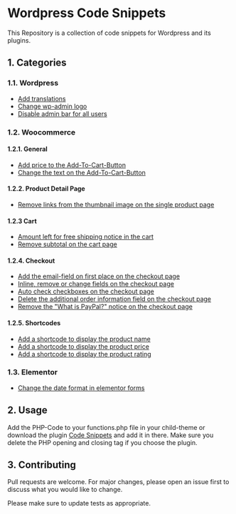 # Wordpress Code Snippets

This Repository is a collection of code snippets for Wordpress and its plugins.

## 1. Categories

### 1.1. Wordpress

- [Add translations](/wordpress/php/wp-translations.php)
- [Change wp-admin logo](/wordpress/php/wp-change-wp-admin-logo.php)
- [Disable admin bar for all users](/wordpress/php/wp-disable-admin-bar-for-all-users.php)

### 1.2. Woocommerce

#### 1.2.1. General

- [Add price to the Add-To-Cart-Button](/woocommerce/php/wc-add-price-to-add-to-cart-button.php)
- [Change the text on the Add-To-Cart-Button](/woocommerce/php/wc-change-add-to-cart-text-on-button.php)

#### 1.2.2. Product Detail Page

- [Remove links from the thumbnail image on the single product page](/woocommerce/php/wc-remove-links-from-single-product-image-thumbnails.php)

#### 1.2.3 Cart

- [Amount left for free shipping notice in the cart](/woocommerce/php/wc-amount-left-for-free-shipping-notice.php)
- [Remove subtotal on the cart page](/woocommerce/php/wc-remove-subtotal.php)

#### 1.2.4. Checkout

- [Add the email-field on first place on the checkout page](/woocommerce/php/wc-checkout-email-on-first_place.php)
- [Inline, remove or change fields on the checkout page](/woocommerce/php/wc-checkout-inline-fields-remove-fields-change-placeholder.php)
- [Auto check checkboxes on the checkout page](/woocommerce/php/wc-checkout-auto-check-checkboxes.php)
- [Delete the additional order information field on the checkout page](/woocommerce/php/wc-delete-additional-order-informations.php)
- [Remove the "What is PayPal?" notice on the checkout page](/woocommerce/php/wc-remove-what-is-paypal.php)

#### 1.2.5. Shortcodes

- [Add a shortcode to display the product name](/woocommerce/php/wc-shortcode-display-product-name.php)
- [Add a shortcode to display the product price](/woocommerce/php/wc-shortcode-display-product-price.php)
- [Add a shortcode to display the product rating](/woocommerce/php/wc-shortcode-display-product-rating.php)

### 1.3. Elementor

- [Change the date format in elementor forms](/elementor/php/elementor-form-date-format.php)

## 2. Usage

Add the PHP-Code to your functions.php file in your child-theme or download the plugin [Code Snippets](https://de.wordpress.org/plugins/code-snippets/) and add it in there. Make sure you delete the PHP opening and closing tag if you choose the plugin.

## 3. Contributing

Pull requests are welcome. For major changes, please open an issue first to discuss what you would like to change.

Please make sure to update tests as appropriate.
